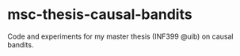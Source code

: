 # msc-thesis-causal-bandits
Code and experiments for my master thesis (INF399 @uib) on causal bandits.
